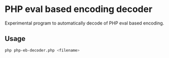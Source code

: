 # PHP eval based encoding decoder
Experimental program to automatically decode of PHP eval based encoding.

## Usage
```bash
php php-eb-decoder.php <filename>
```
